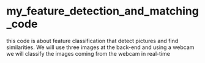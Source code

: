 # my_feature_detection_and_matching_code
this  code is about  feature classification that  detect pictures and find similarities.
We will use three images at the back-end and using a webcam we will classify the images coming from the webcam in real-time
